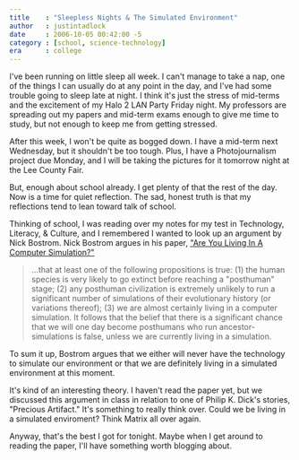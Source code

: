 ```yaml
---
title    : "Sleepless Nights & The Simulated Environment"
author   : justintadlock
date     : 2006-10-05 00:42:00 -5
category : [school, science-technology]
era      : college
---
```


I've been running on little sleep all week.  I can't manage to take a nap, one of the things I can usually do at any point in the day, and I've had some trouble going to sleep late at night.  I think it's just the stress of mid-terms and the excitement of my Halo 2 LAN Party Friday night.  My professors are spreading out my papers and mid-term exams enough to give me time to study, but not enough to keep me from getting stressed.

After this week, I won't be quite as bogged down.  I have a mid-term next Wednesday, but it shouldn't be too tough.  Plus, I have a Photojournalism project due Monday, and I will be taking the pictures for it tomorrow night at the Lee County Fair.

But, enough about school already.  I get plenty of that the rest of the day.  Now is a time for quiet reflection.  The sad, honest truth is that my reflections tend to lean toward talk of school.

Thinking of school, I was reading over my notes for my test in Technology, Literacy, &amp; Culture, and I remembered I wanted to look up an argument by Nick Bostrom.  Nick Bostrom argues in his paper, <a href="http://www.simulation-argument.com/simulation.html" title="External Link To Nick Bostrom's Simulation Argument" rel="external"> "Are You Living In A Computer Simulation?"</a>

> ...that at least one of the following propositions is true: (1) the human species is very likely to go extinct before reaching a "posthuman" stage; (2) any posthuman civilization is extremely unlikely to run a significant number of simulations of their evolutionary history (or variations thereof); (3) we are almost certainly living in a computer simulation. It follows that the belief that there is a significant chance that we will one day become posthumans who run ancestor-simulations is false, unless we are currently living in a simulation.

To sum it up, Bostrom argues that we either will never have the technology to simulate our environment or that we are definitely living in a simulated environment at this moment.

It's kind of an interesting theory.  I haven't read the paper yet, but we discussed this argument in class in relation to one of Philip K. Dick's stories, "Precious Artifact."  It's something to really think over.  Could we be living in a simulated enviroment?  Think Matrix all over again.

Anyway, that's the best I got for tonight.  Maybe when I get around to reading the paper, I'll have something worth blogging about.
